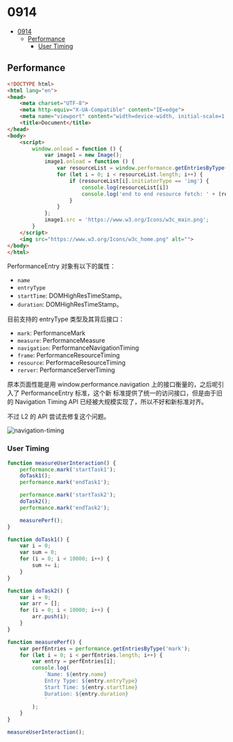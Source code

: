 # 0914    

<!-- TOC -->

- [0914](#0914)
  - [Performance](#performance)
    - [User Timing](#user-timing)

<!-- /TOC -->

## Performance    

```html
<!DOCTYPE html>
<html lang="en">
<head>
    <meta charset="UTF-8">
    <meta http-equiv="X-UA-Compatible" content="IE=edge">
    <meta name="viewport" content="width=device-width, initial-scale=1.0">
    <title>Document</title>
</head>
<body>
    <script>
        window.onload = function () {
            var image1 = new Image();
            image1.onload = function () {
                var resourceList = window.performance.getEntriesByType('resource');
                for (let i = 0; i < resourceList.length; i++) {
                    if (resourceList[i].initiatorType == 'img') {
                        console.log(resourceList[i])
                        console.log('end to end resource fetch: ' + (resourceList[i].responseEnd - resourceList[i].startTime));
                    }
                }
            };
            image1.src = 'https://www.w3.org/Icons/w3c_main.png';
        }
    </script>
    <img src="https://www.w3.org/Icons/w3c_home.png" alt="">
</body>
</html>
```    

PerformanceEntry 对象有以下的属性：   

- `name`
- `entryType`
- `startTime`: DOMHighResTimeStamp。
- `duration`: DOMHighResTimeStamp。   

目前支持的 entryType 类型及其背后接口：   

- `mark`: PerformanceMark
- `measure`: PerformanceMeasure
- `navigation`: PerformanceNavigationTiming
- `frame`: PerformanceResourceTiming
- `resource`: PerformaceResourceTiming
- `rerver`: PerformanceServerTiming    

原本页面性能是用 window.performance.navigation 上的接口衡量的，之后呢引入了 PerformanceEntry 标准，这个新
标准提供了统一的访问接口，但是由于旧的 Navigation Timing API 已经被大规模实现了，所以不好和新标准对齐。    

不过 L2 的 API 尝试去修复这个问题。    

![navigation-timing](https://w3c.github.io/perf-timing-primer/images/navigation-timing-attributes.png)    

### User Timing   

```js
function measureUserInteraction() {
    performance.mark('startTask1');
    doTask1();
    performance.mark('endTask1');

    performance.mark('startTask2');
    doTask2();
    performance.mark('endTask2');

    measurePerf();
}

function doTask1() {
    var i = 0;
    var sum = 0;
    for (i = 0; i < 10000; i++) {
        sum += i;
    }
}

function doTask2() {
    var i = 0;
    var arr = [];
    for (i = 0; i < 10000; i++) {
        arr.push(i);
    }
}

function measurePerf() {
    var perfEntries = performance.getEntriesByType('mark');
    for (let i = 0; i < perfEntries.length; i++) {
        var entry = perfEntries[i];
        console.log(
            `Name: ${entry.name}
            Entry Type: ${entry.entryType}
            Start Time: ${entry.startTime}
            Duration: ${entry.duration}
            `
        );
    }
}

measureUserInteraction();
```      


